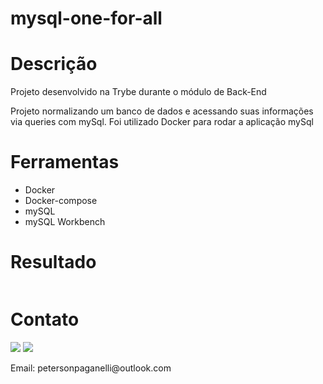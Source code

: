 # mysql-one-for-all
<h1>Descrição</h1>
<div>
  <p>Projeto desenvolvido na Trybe durante o módulo de Back-End</p>
  <p>Projeto normalizando um banco de dados e acessando suas informações via queries com mySql. 
  Foi utilizado Docker para rodar a aplicação mySql</p>
</div>
<h1>Ferramentas</h1>
<div>
  <ul>
    <li>Docker</li>
    <li>Docker-compose</li>
    <li>mySQL</li>
    <li>mySQL Workbench</li>
  </ul>
</div>
<h1>Resultado</h1>
<img />
<h1>Contato</h1>
<div>
  <a href="https://www.linkedin.com/in/peterson-paganelli-1832b91b9/" target="_blank"><img src="https://img.shields.io/badge/-LinkedIn-%230077B5?style=for-the-badge&logo=linkedin&logoColor=white" target="_blank"></a>
  <a href="https://github.com/Peterson-Paganelli" target="_blank"><img src="https://img.shields.io/badge/-GitHub-%23333?style=for-the-badge&logo=github&logoColor=white" target="_blank"></a>
  <p>Email: petersonpaganelli@outlook.com</p>
</div>
